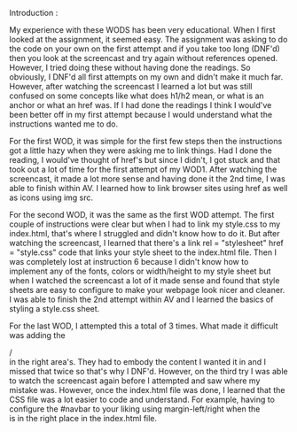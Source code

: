 Introduction : 

  My experience with these WODS has been very educational. When I first looked at the assignment, it seemed easy. The assignment was asking to do the code on your own on the first attempt and if you take too long (DNF'd) then you look at the screencast and try again without references opened. However, I tried doing these without having done the readings. So obviously, I DNF'd all first attempts on my own and didn't make it much far. However, after watching the screencast I learned a lot but was still confused on some concepts like what does h1/h2 mean, or what is an anchor or what an href was. If I had done the readings I think I would've been better off in my first attempt because I would understand what the instructions wanted me to do. 
  
  For the first WOD, it was simple for the first few steps then the instructions got a little hazy when they were asking me to link things. Had I done the reading, I would've thought of href's but since I didn't, I got stuck and that took out a lot of time for the first attempt of my WOD1. After watching the screencast, it made a lot more sense and having done it the 2nd time, I was able to finish within AV. I learned how to link browser sites using href as well as icons using img src. 
  
  For the second WOD, it was the same as the first WOD attempt. The first couple of instructions were clear but when I had to link my style.css to my index.html, that's where I struggled and didn't know how to do it. But after watching the screencast, I learned that there's a link rel = "stylesheet" href = "style.css" code that links your style sheet to the index.html file. Then I was completely lost at instruction 6 because I didn't know how to implement any of the fonts, colors or width/height to my style sheet but when I watched the screencast a lot of it made sense and found that style sheets are easy to configure to make your webpage look nicer and cleaner. I was able to finish the 2nd attempt within AV and I learned the basics of styling a style.css sheet. 
  
 For the last WOD, I attempted this a total of 3 times. What made it difficult was adding the <div>/</div> in the right area's. They had to embody the content I wanted it in and I missed that twice so that's why I DNF'd. However, on the third try I was able to watch the screencast again before I attempted and saw where my mistake was. However, once the index.html file was done, I learned that the CSS file was a lot easier to code and understand. For example, having to configure the #navbar to your liking using margin-left/right when the <div> is in the right place in the index.html file. 
